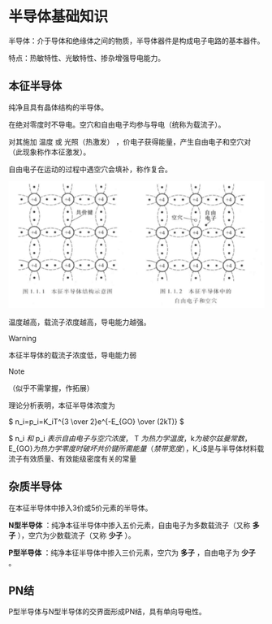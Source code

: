 # 半导体基础知识

半导体：介于导体和绝缘体之间的物质，半导体器件是构成电子电路的基本器件。

特点：热敏特性、光敏特性、掺杂增强导电能力。

## 本征半导体

纯净且具有晶体结构的半导体。

在绝对零度时不导电。空穴和自由电子均参与导电（统称为载流子）。

对其施加 温度 或 光照（热激发） ，价电子获得能量，产生自由电子和空穴对（此现象称作本征激发）。

自由电子在运动的过程中遇空穴会填补，称作复合。

![书上插图1.1.1和1.1.2](./images/1.1.1and1.1.2.png)

温度越高，载流子浓度越高，导电能力越强。

> [!warning]
>
> 本征半导体的载流子浓度低，导电能力弱

> [!note]
>
> （似乎不需掌握，作拓展）
>
> 理论分析表明，本征半导体浓度为
>
> $ n_i=p_i=K_iT^{3 \over 2}e^{-E_{GO} \over (2kT)} $
>
> $ n_i $和$ p_i $表示自由电子与空穴浓度，$ T $为热力学温度，$k$为玻尔兹曼常数，$E_{GO}$为热力学零度时破坏共价键所需能量（禁带宽度），$K_i$是与半导体材料载流子有效质量、有效能级密度有关的常量

## 杂质半导体

在本征半导体中掺入3价或5价元素的半导体。

**N型半导体** ：纯净本征半导体中掺入五价元素，自由电子为多数载流子（又称 **多子** ），空穴为少数载流子（又称 **少子** ）。

**P型半导体** ：纯净本征半导体中掺入三价元素，空穴为 **多子** ，自由电子为 **少子** 。

## PN结

P型半导体与N型半导体的交界面形成PN结，具有单向导电性。